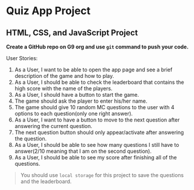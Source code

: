 # Quiz App Project

## HTML, CSS, and JavaScript Project

**Create a GitHub repo on G9 org and use `git` command to push your code.**

User Stories:

1. As a User, I want to be able to open the app page and see a brief description of the game and how to play.
2. As a User, I should be able to check the leaderboard that contains the high score with the name of the players.
3. As a User, I should have a button to start the game.
4. The game should ask the player to enter his/her name.
5. The game should give 10 random MC questions to the user with 4 options to each question(only one right answer).
6. As a User, I want to have a button to move to the next question after answering the current question.
7. The next question button should only appear/activate after answering the question.
8. As a User, I should be able to see how many questions I still have to answer(2/10 meaning that I am on the second question).
9. As a User, I should be able to see my score after finishing all of the questions.

> You should use `local storage` for this project to save the questions and the leaderboard.
